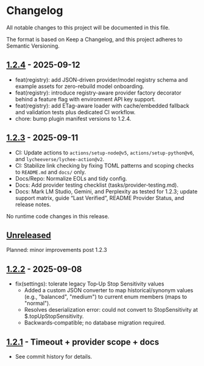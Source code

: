 # Changelog

All notable changes to this project will be documented in this file.

The format is based on Keep a Changelog, and this project adheres to Semantic Versioning.

## [1.2.4] - 2025-09-12

- feat(registry): add JSON-driven provider/model registry schema and example assets for zero-rebuild model onboarding.
- feat(registry): introduce registry-aware provider factory decorator behind a feature flag with environment API key support.
- feat(registry): add ETag-aware loader with cache/embedded fallback and validation tests plus dedicated CI workflow.
- chore: bump plugin manifest versions to 1.2.4.

## [1.2.3] - 2025-09-11

- CI: Update actions to `actions/setup-node@v5`, `actions/setup-python@v6`, and `lycheeverse/lychee-action@v2`.
- CI: Stabilize link checking by fixing TOML patterns and scoping checks to `README.md` and `docs/` only.
- Docs/Repo: Normalize EOLs and tidy config.
- Docs: Add provider testing checklist (tasks/provider-testing.md).
- Docs: Mark LM Studio, Gemini, and Perplexity as tested for 1.2.3; update support matrix, guide “Last Verified”, README Provider Status, and release notes.

No runtime code changes in this release.

## [Unreleased]

Planned: minor improvements post 1.2.3

## [1.2.2] - 2025-09-08

- fix(settings): tolerate legacy Top‑Up Stop Sensitivity values
  - Added a custom JSON converter to map historical/synonym values (e.g., "balanced", "medium") to current enum members (maps to "normal").
  - Resolves deserialization error: could not convert to StopSensitivity at $.topUpStopSensitivity.
  - Backwards‑compatible; no database migration required.

## [1.2.1] - Timeout + provider scope + docs

- See commit history for details.

[Unreleased]: https://github.com/RicherTunes/Brainarr/compare/v1.2.4...HEAD
[1.2.4]: https://github.com/RicherTunes/Brainarr/compare/v1.2.3...v1.2.4
[1.2.3]: https://github.com/RicherTunes/Brainarr/compare/v1.2.2...v1.2.3
[1.2.2]: https://github.com/RicherTunes/Brainarr/compare/v1.2.1...v1.2.2
[1.2.1]: https://github.com/RicherTunes/Brainarr/compare/v1.2.0...v1.2.1
